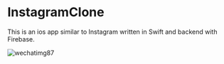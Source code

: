 # InstagramClone
This is an ios app similar to Instagram written in Swift and backend with Firebase.

![wechatimg87](https://user-images.githubusercontent.com/31902939/53309849-22a54c00-3878-11e9-8f44-560a96da1998.jpeg)
